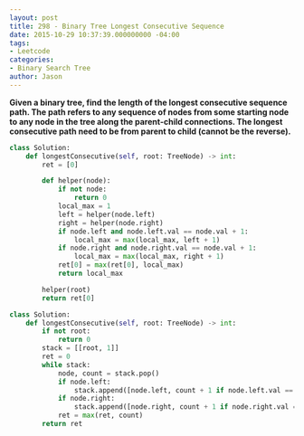 ```yaml
---
layout: post
title: 298 - Binary Tree Longest Consecutive Sequence
date: 2015-10-29 10:37:39.000000000 -04:00
tags:
- Leetcode
categories:
- Binary Search Tree
author: Jason
---
```

**Given a binary tree, find the length of the longest consecutive sequence path. The path refers to any sequence of nodes from some starting node to any node in the tree along the parent-child connections. The longest consecutive path need to be from parent to child (cannot be the reverse).**

``` python
class Solution:
    def longestConsecutive(self, root: TreeNode) -> int:
        ret = [0]

        def helper(node):
            if not node:
                return 0
            local_max = 1
            left = helper(node.left)
            right = helper(node.right)
            if node.left and node.left.val == node.val + 1:
                local_max = max(local_max, left + 1)
            if node.right and node.right.val == node.val + 1:
                local_max = max(local_max, right + 1)
            ret[0] = max(ret[0], local_max)
            return local_max

        helper(root)
        return ret[0]

class Solution:
    def longestConsecutive(self, root: TreeNode) -> int:
        if not root:
            return 0
        stack = [[root, 1]]
        ret = 0
        while stack:
            node, count = stack.pop()
            if node.left:
                stack.append([node.left, count + 1 if node.left.val == node.val + 1 else 1])
            if node.right:
                stack.append([node.right, count + 1 if node.right.val == node.val + 1 else 1])
            ret = max(ret, count)
        return ret
```
